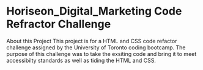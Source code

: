 # Horiseon_Digital_Marketing Code Refractor Challenge

About this Project
This project is for a HTML and CSS code refactor challenge assigned by the University of Toronto coding bootcamp. The purpose of this challenge was to take the exsiting code and bring it to meet accessibilty standards as well as tiding the HTML and CSS.


